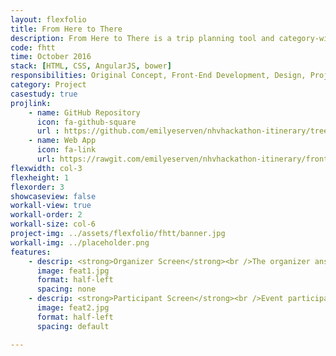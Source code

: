 ```yaml
---
layout: flexfolio
title: From Here to There
description: From Here to There is a trip planning tool and category-winning web app built during the 2016 New Haven Hackathon. It that allows users to easily plan and coordinate group activities (as long as the travel origin and destinations are train stations).
code: fhtt
time: October 2016
stack: [HTML, CSS, AngularJS, bower]
responsibilities: Original Concept, Front-End Development, Design, Project Management
category: Project
casestudy: true
projlink:
    - name: GitHub Repository
      icon: fa-github-square
      url : https://github.com/emilyeserven/nhvhackathon-itinerary/tree/frontend
    - name: Web App
      icon: fa-link
      url: https://rawgit.com/emilyeserven/nhvhackathon-itinerary/frontend/index.html
flexwidth: col-3
flexheight: 1
flexorder: 3
showcaseview: false
workall-view: true
workall-order: 2
workall-size: col-6
project-img: ../assets/flexfolio/fhtt/banner.jpg
workall-img: ../placeholder.png
features:
    - descrip: <strong>Organizer Screen</strong><br />The organizer answers three questions about the event they're planning. These answers generate a URL that can be passed to any participant.
      image: feat1.jpg
      format: half-left
      spacing: none
    - descrip: <strong>Participant Screen</strong><br />Event participants get the link to a customized screen from the organizer. All they need to do is specify what train station they're coming from, and they'll get a short list of the best trains they can use to get to the event on time.
      image: feat2.jpg
      format: half-left
      spacing: default

---
```

